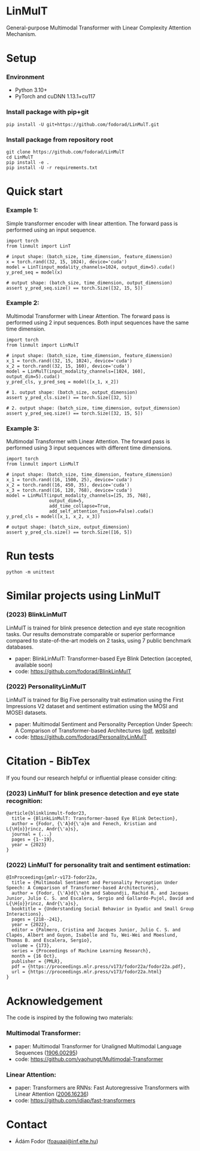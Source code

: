 # LinMulT

General-purpose Multimodal Transformer with Linear Complexity Attention Mechanism.

# Setup

### Environment
* Python 3.10+
* PyTorch and cuDNN 1.13.1+cu117

### Install package with pip+git
```
pip install -U git+https://github.com/fodorad/LinMulT.git
```

### Install package from repository root
```
git clone https://github.com/fodorad/LinMulT
cd LinMulT
pip install -e .
pip install -U -r requirements.txt
```

# Quick start
### Example 1:
Simple transformer encoder with linear attention.
The forward pass is performed using an input sequence.
```
import torch
from linmult import LinT

# input shape: (batch_size, time_dimension, feature_dimension)
x = torch.rand((32, 15, 1024), device='cuda')
model = LinT(input_modality_channels=1024, output_dim=5).cuda()
y_pred_seq = model(x)

# output shape: (batch_size, time_dimension, output_dimension)
assert y_pred_seq.size() == torch.Size([32, 15, 5])
```

### Example 2:
Multimodal Transformer with Linear Attention.
The forward pass is performed using 2 input sequences. Both input sequences have the same time dimension.
```
import torch
from linmult import LinMulT

# input shape: (batch_size, time_dimension, feature_dimension)
x_1 = torch.rand((32, 15, 1024), device='cuda')
x_2 = torch.rand((32, 15, 160), device='cuda')
model = LinMulT(input_modality_channels=[1024, 160], output_dim=5).cuda()
y_pred_cls, y_pred_seq = model([x_1, x_2])

# 1. output shape: (batch_size, output_dimension)
assert y_pred_cls.size() == torch.Size([32, 5])

# 2. output shape: (batch_size, time_dimension, output_dimension)
assert y_pred_seq.size() == torch.Size([32, 15, 5])
```

### Example 3:
Multimodal Transformer with Linear Attention. The forward pass is performed using 3 input sequences with different time dimensions.
```
import torch
from linmult import LinMulT

# input shape: (batch_size, time_dimension, feature_dimension)
x_1 = torch.rand((16, 1500, 25), device='cuda')
x_2 = torch.rand((16, 450, 35), device='cuda')
x_3 = torch.rand((16, 120, 768), device='cuda')
model = LinMulT(input_modality_channels=[25, 35, 768],
                output_dim=5,
                add_time_collapse=True,
                add_self_attention_fusion=False).cuda()
y_pred_cls = model([x_1, x_2, x_3])

# output shape: (batch_size, output_dimension)
assert y_pred_cls.size() == torch.Size([16, 5])
```

# Run tests
```
python -m unittest
```
# Similar projects using LinMulT

### (2023) BlinkLinMulT
LinMulT is trained for blink presence detection and eye state recognition tasks.
Our results demonstrate comparable or superior performance compared to state-of-the-art models on 2 tasks, using 7 public benchmark databases.
* paper: BlinkLinMulT: Transformer-based Eye Blink Detection (accepted, available soon)
* code: https://github.com/fodorad/BlinkLinMulT

### (2022) PersonalityLinMulT
LinMulT is trained for Big Five personality trait estimation using the First Impressions V2 dataset and sentiment estimation using the MOSI and MOSEI datasets.
* paper: Multimodal Sentiment and Personality Perception Under Speech: A Comparison of Transformer-based Architectures ([pdf](https://proceedings.mlr.press/v173/fodor22a/fodor22a.pdf), [website](https://proceedings.mlr.press/v173/fodor22a.html))
* code: https://github.com/fodorad/PersonalityLinMulT


# Citation - BibTex
If you found our research helpful or influential please consider citing:

### (2023) LinMulT for blink presence detection and eye state recognition:
```
@article{blinklinmult-fodor23,
  title = {BlinkLinMulT: Transformer-based Eye Blink Detection},
  author = {Fodor, {\'A}d{\'a}m and Fenech, Kristian and L{\H{o}}rincz, Andr{\'a}s},
  journal = {...}
  pages = {1--19},
  year = {2023}
}
```

### (2022) LinMulT for personality trait and sentiment estimation:
```
@InProceedings{pmlr-v173-fodor22a,
  title = {Multimodal Sentiment and Personality Perception Under Speech: A Comparison of Transformer-based Architectures},
  author = {Fodor, {\'A}d{\'a}m and Saboundji, Rachid R. and Jacques Junior, Julio C. S. and Escalera, Sergio and Gallardo-Pujol, David and L{\H{o}}rincz, Andr{\'a}s},
  booktitle = {Understanding Social Behavior in Dyadic and Small Group Interactions},
  pages = {218--241},
  year = {2022},
  editor = {Palmero, Cristina and Jacques Junior, Julio C. S. and Clapés, Albert and Guyon, Isabelle and Tu, Wei-Wei and Moeslund, Thomas B. and Escalera, Sergio},
  volume = {173},
  series = {Proceedings of Machine Learning Research},
  month = {16 Oct},
  publisher = {PMLR},
  pdf = {https://proceedings.mlr.press/v173/fodor22a/fodor22a.pdf},
  url = {https://proceedings.mlr.press/v173/fodor22a.html}
}
```

# Acknowledgement
The code is inspired by the following two materials:

### Multimodal Transformer:
* paper: Multimodal Transformer for Unaligned Multimodal Language Sequences ([1906.00295](https://arxiv.org/pdf/1906.00295.pdf))
* code: https://github.com/yaohungt/Multimodal-Transformer

### Linear Attention:
* paper: Transformers are RNNs: Fast Autoregressive Transformers with Linear Attention ([2006.16236](https://arxiv.org/pdf/2006.16236.pdf))
* code: https://github.com/idiap/fast-transformers

# Contact
* Ádám Fodor (foauaai@inf.elte.hu)